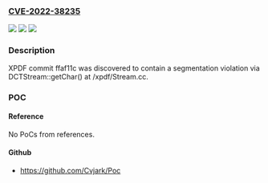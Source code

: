 ### [CVE-2022-38235](https://cve.mitre.org/cgi-bin/cvename.cgi?name=CVE-2022-38235)
![](https://img.shields.io/static/v1?label=Product&message=n%2Fa&color=blue)
![](https://img.shields.io/static/v1?label=Version&message=n%2Fa&color=blue)
![](https://img.shields.io/static/v1?label=Vulnerability&message=n%2Fa&color=brighgreen)

### Description

XPDF commit ffaf11c was discovered to contain a segmentation violation via DCTStream::getChar() at /xpdf/Stream.cc.

### POC

#### Reference
No PoCs from references.

#### Github
- https://github.com/Cvjark/Poc

